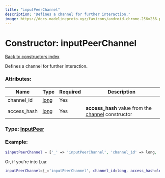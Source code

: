```yaml
---
title: "inputPeerChannel"
description: "Defines a channel for further interaction."
image: https://docs.madelineproto.xyz/favicons/android-chrome-256x256.png
---
```

# Constructor: inputPeerChannel  
[Back to constructors index](index.md)



Defines a channel for further interaction.

### Attributes:

| Name     |    Type       | Required | Description |
|----------|---------------|----------|-------------|
|channel\_id|[long](../types/long.md) | Yes|
|access\_hash|[long](../types/long.md) | Yes|**access\_hash** value from the [channel](../constructors/channel.md) constructor|



### Type: [InputPeer](../types/InputPeer.md)


### Example:

```php
$inputPeerChannel = ['_' => 'inputPeerChannel', 'channel_id' => long, 'access_hash' => long];
```  


Or, if you're into Lua:

```lua
inputPeerChannel={_='inputPeerChannel', channel_id=long, access_hash=long}

```


